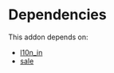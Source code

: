 # Dependencies

This addon depends on:

- [l10n_in](https://github.com/bringout/oca-ocb-l10n_asia-pacific/tree/3deb3ce0891f8fe39cc5ba0240f46fb565d48bce/odoo-bringout-oca-ocb-l10n_in)
- [sale](https://github.com/bringout/oca-ocb-sale/tree/c17ba68cff0610f4dfb2f6dd7d61af76671084cf/odoo-bringout-oca-ocb-sale)
